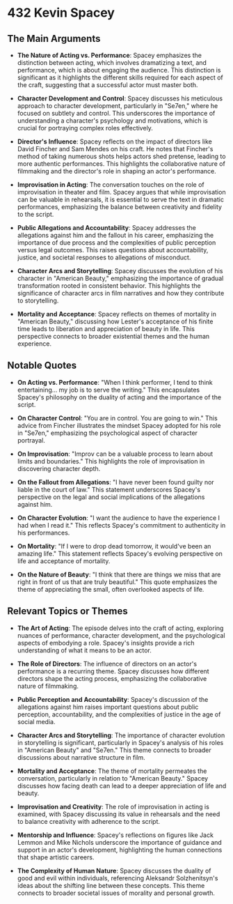 # 432 Kevin Spacey

## The Main Arguments

- **The Nature of Acting vs. Performance**: Spacey emphasizes the distinction between acting, which involves dramatizing a text, and performance, which is about engaging the audience. This distinction is significant as it highlights the different skills required for each aspect of the craft, suggesting that a successful actor must master both.

- **Character Development and Control**: Spacey discusses his meticulous approach to character development, particularly in "Se7en," where he focused on subtlety and control. This underscores the importance of understanding a character's psychology and motivations, which is crucial for portraying complex roles effectively.

- **Director's Influence**: Spacey reflects on the impact of directors like David Fincher and Sam Mendes on his craft. He notes that Fincher's method of taking numerous shots helps actors shed pretense, leading to more authentic performances. This highlights the collaborative nature of filmmaking and the director's role in shaping an actor's performance.

- **Improvisation in Acting**: The conversation touches on the role of improvisation in theater and film. Spacey argues that while improvisation can be valuable in rehearsals, it is essential to serve the text in dramatic performances, emphasizing the balance between creativity and fidelity to the script.

- **Public Allegations and Accountability**: Spacey addresses the allegations against him and the fallout in his career, emphasizing the importance of due process and the complexities of public perception versus legal outcomes. This raises questions about accountability, justice, and societal responses to allegations of misconduct.

- **Character Arcs and Storytelling**: Spacey discusses the evolution of his character in "American Beauty," emphasizing the importance of gradual transformation rooted in consistent behavior. This highlights the significance of character arcs in film narratives and how they contribute to storytelling.

- **Mortality and Acceptance**: Spacey reflects on themes of mortality in "American Beauty," discussing how Lester's acceptance of his finite time leads to liberation and appreciation of beauty in life. This perspective connects to broader existential themes and the human experience.

## Notable Quotes

- **On Acting vs. Performance**: "When I think performer, I tend to think entertaining... my job is to serve the writing." This encapsulates Spacey's philosophy on the duality of acting and the importance of the script.

- **On Character Control**: "You are in control. You are going to win." This advice from Fincher illustrates the mindset Spacey adopted for his role in "Se7en," emphasizing the psychological aspect of character portrayal.

- **On Improvisation**: "Improv can be a valuable process to learn about limits and boundaries." This highlights the role of improvisation in discovering character depth.

- **On the Fallout from Allegations**: "I have never been found guilty nor liable in the court of law." This statement underscores Spacey's perspective on the legal and social implications of the allegations against him.

- **On Character Evolution**: "I want the audience to have the experience I had when I read it." This reflects Spacey's commitment to authenticity in his performances.

- **On Mortality**: "If I were to drop dead tomorrow, it would've been an amazing life." This statement reflects Spacey's evolving perspective on life and acceptance of mortality.

- **On the Nature of Beauty**: "I think that there are things we miss that are right in front of us that are truly beautiful." This quote emphasizes the theme of appreciating the small, often overlooked aspects of life.

## Relevant Topics or Themes

- **The Art of Acting**: The episode delves into the craft of acting, exploring nuances of performance, character development, and the psychological aspects of embodying a role. Spacey's insights provide a rich understanding of what it means to be an actor.

- **The Role of Directors**: The influence of directors on an actor's performance is a recurring theme. Spacey discusses how different directors shape the acting process, emphasizing the collaborative nature of filmmaking.

- **Public Perception and Accountability**: Spacey's discussion of the allegations against him raises important questions about public perception, accountability, and the complexities of justice in the age of social media.

- **Character Arcs and Storytelling**: The importance of character evolution in storytelling is significant, particularly in Spacey's analysis of his roles in "American Beauty" and "Se7en." This theme connects to broader discussions about narrative structure in film.

- **Mortality and Acceptance**: The theme of mortality permeates the conversation, particularly in relation to "American Beauty." Spacey discusses how facing death can lead to a deeper appreciation of life and beauty.

- **Improvisation and Creativity**: The role of improvisation in acting is examined, with Spacey discussing its value in rehearsals and the need to balance creativity with adherence to the script.

- **Mentorship and Influence**: Spacey's reflections on figures like Jack Lemmon and Mike Nichols underscore the importance of guidance and support in an actor's development, highlighting the human connections that shape artistic careers.

- **The Complexity of Human Nature**: Spacey discusses the duality of good and evil within individuals, referencing Aleksandr Solzhenitsyn's ideas about the shifting line between these concepts. This theme connects to broader societal issues of morality and personal growth.
